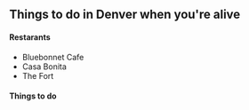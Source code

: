 ## Things to do in Denver when you're alive

#### Restarants
- Bluebonnet Cafe
- Casa Bonita
- The Fort

#### Things to do

